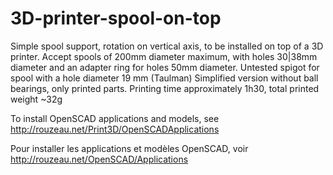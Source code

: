 # 3D-printer-spool-on-top
Simple spool support, rotation on vertical axis, to be installed on top of a 3D printer.
Accept spools of 200mm diameter maximum, with holes 30|38mm diameter and an adapter ring for holes 50mm diameter.
Untested spigot for spool with a hole diameter 19 mm (Taulman)
Simplified version without ball bearings, only printed parts.
Printing time approximately 1h30, total printed weight ~32g

To install OpenSCAD applications and models, see http://rouzeau.net/Print3D/OpenSCADApplications

Pour installer les applications et modèles OpenSCAD, voir  http://rouzeau.net/OpenSCAD/Applications

